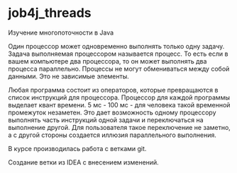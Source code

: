 # job4j_threads
Изучение многопоточности в Java

Один процессор может одновременно выполнять только одну задачу. Задача выполняемая процессором называется процесс. 
То есть если в вашем компьютере два процессора, то он может выполнять два процесса параллельно. 
Процессы не могут обмениваться между собой данными. Это не зависимые элементы.

Любая программа состоит из операторов, которые превращаются в список инструкций для процессора. 
Процессор для каждой программы выделает квант времени. 5 мс - 100 мс - для человека такой временной промежуток незаметен. 
Это дает возможность одному процессору выполнять часть инструкций одной задачи и переключаться на выполнение другой. 
Для пользователя такое переключение не заметно, а с другой стороны создается иллюзия параллельного выполнения.

В курсе производилась работа с ветками git.

Создание ветки из IDEA с внесением изменений.